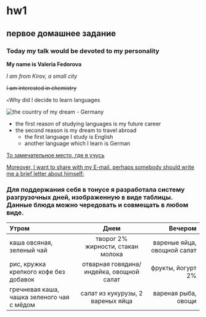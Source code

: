 # hw1
## первое домашнее задание

### Today my talk would be devoted to my personality

**My name is Valeria Fedorova**

*I am from Kirov, a small city*

~~I am interested in chemistry~~

`<`Why did I decide to learn languages    

![the country of my dream - Germany](https://www.votpusk.ru/country/cnimages/new/germany.jpg)

* the first reason of studying languages is my future career
* the second reason is my dream to travel abroad
    + the first language I study is English
    + another language which I learn is German 
  
[То замечательное место, где я учусь](https://lang.hse.ru/)

[Moreover, I want to share with my E-mail, perhaps somebody should write me a brief letter about himself:](/lerik.fedorova@yandex.ru)

### Для поддержания себя в тонусе я разработала систему разгрузочных дней, изображенную в виде таблицы. Данные блюда можно чередовать и совмещать в любом виде.
Утром      |Днем | Вечером
:-------- |:-----:| -------:
каша овсяная, зеленый чай  | творог 2% жирности, стакан молока |вареные яйца, овощной салат
рис, кружка крепкого кофе без добавок    |отварная говядина/индейка, овощной салат  | фрукты, йогурт 2%
гречневая каша, чашка зеленого чая с мёдом      | салат из кукурузы, 2 вареных яйца    |вареная рыба, овощи
